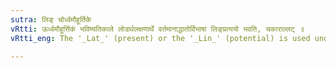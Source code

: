 ```yaml
---
sutra: लिङ् चोर्ध्वमौहूर्तिके
vRtti: ऊर्ध्वमौहूर्त्तिकं भविष्यतिकाले लोडर्थलक्षणार्थे वर्तमानाद्धातोर्विभाषा लिङ्प्रत्ययो भवति, चकाराल्लट् ॥
vRtti_eng: The '_Lat_' (present) or the '_Lin_' (potential) is used under similar conditions in denoting futurity, when the future time is future by a '_muhurta_' (48 minutes).

---
```

